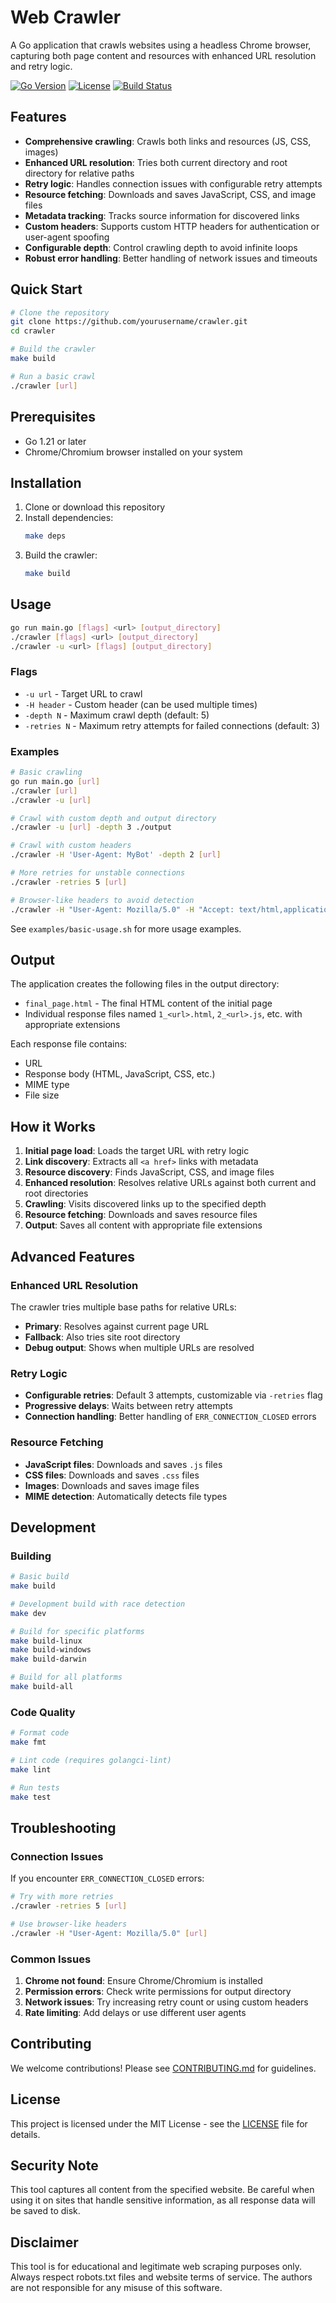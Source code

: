 # Web Crawler

A Go application that crawls websites using a headless Chrome browser, capturing both page content and resources with enhanced URL resolution and retry logic.

[![Go Version](https://img.shields.io/badge/Go-1.21+-blue.svg)](https://golang.org/)
[![License](https://img.shields.io/badge/License-MIT-green.svg)](LICENSE)
[![Build Status](https://img.shields.io/badge/Build-Passing-brightgreen.svg)]()

## Features

- **Comprehensive crawling**: Crawls both links and resources (JS, CSS, images)
- **Enhanced URL resolution**: Tries both current directory and root directory for relative paths
- **Retry logic**: Handles connection issues with configurable retry attempts
- **Resource fetching**: Downloads and saves JavaScript, CSS, and image files
- **Metadata tracking**: Tracks source information for discovered links
- **Custom headers**: Supports custom HTTP headers for authentication or user-agent spoofing
- **Configurable depth**: Control crawling depth to avoid infinite loops
- **Robust error handling**: Better handling of network issues and timeouts

## Quick Start

```bash
# Clone the repository
git clone https://github.com/yourusername/crawler.git
cd crawler

# Build the crawler
make build

# Run a basic crawl
./crawler [url]
```

## Prerequisites

- Go 1.21 or later
- Chrome/Chromium browser installed on your system

## Installation

1. Clone or download this repository
2. Install dependencies:
   ```bash
   make deps
   ```
3. Build the crawler:
   ```bash
   make build
   ```

## Usage

```bash
go run main.go [flags] <url> [output_directory]
./crawler [flags] <url> [output_directory]
./crawler -u <url> [flags] [output_directory]
```

### Flags

- `-u url` - Target URL to crawl
- `-H header` - Custom header (can be used multiple times)
- `-depth N` - Maximum crawl depth (default: 5)
- `-retries N` - Maximum retry attempts for failed connections (default: 3)

### Examples

```bash
# Basic crawling
go run main.go [url]
./crawler [url]
./crawler -u [url]

# Crawl with custom depth and output directory
./crawler -u [url] -depth 3 ./output

# Crawl with custom headers
./crawler -H 'User-Agent: MyBot' -depth 2 [url]

# More retries for unstable connections
./crawler -retries 5 [url]

# Browser-like headers to avoid detection
./crawler -H "User-Agent: Mozilla/5.0" -H "Accept: text/html,application/xhtml+xml" [url]
```

See `examples/basic-usage.sh` for more usage examples.

## Output

The application creates the following files in the output directory:

- `final_page.html` - The final HTML content of the initial page
- Individual response files named `1_<url>.html`, `2_<url>.js`, etc. with appropriate extensions

Each response file contains:
- URL
- Response body (HTML, JavaScript, CSS, etc.)
- MIME type
- File size

## How it Works

1. **Initial page load**: Loads the target URL with retry logic
2. **Link discovery**: Extracts all `<a href>` links with metadata
3. **Resource discovery**: Finds JavaScript, CSS, and image files
4. **Enhanced resolution**: Resolves relative URLs against both current and root directories
5. **Crawling**: Visits discovered links up to the specified depth
6. **Resource fetching**: Downloads and saves resource files
7. **Output**: Saves all content with appropriate file extensions

## Advanced Features

### Enhanced URL Resolution
The crawler tries multiple base paths for relative URLs:
- **Primary**: Resolves against current page URL
- **Fallback**: Also tries site root directory
- **Debug output**: Shows when multiple URLs are resolved

### Retry Logic
- **Configurable retries**: Default 3 attempts, customizable via `-retries` flag
- **Progressive delays**: Waits between retry attempts
- **Connection handling**: Better handling of `ERR_CONNECTION_CLOSED` errors

### Resource Fetching
- **JavaScript files**: Downloads and saves `.js` files
- **CSS files**: Downloads and saves `.css` files  
- **Images**: Downloads and saves image files
- **MIME detection**: Automatically detects file types

## Development

### Building

```bash
# Basic build
make build

# Development build with race detection
make dev

# Build for specific platforms
make build-linux
make build-windows
make build-darwin

# Build for all platforms
make build-all
```

### Code Quality

```bash
# Format code
make fmt

# Lint code (requires golangci-lint)
make lint

# Run tests
make test
```

## Troubleshooting

### Connection Issues
If you encounter `ERR_CONNECTION_CLOSED` errors:

```bash
# Try with more retries
./crawler -retries 5 [url]

# Use browser-like headers
./crawler -H "User-Agent: Mozilla/5.0" [url]
```

### Common Issues
1. **Chrome not found**: Ensure Chrome/Chromium is installed
2. **Permission errors**: Check write permissions for output directory
3. **Network issues**: Try increasing retry count or using custom headers
4. **Rate limiting**: Add delays or use different user agents

## Contributing

We welcome contributions! Please see [CONTRIBUTING.md](CONTRIBUTING.md) for guidelines.

## License

This project is licensed under the MIT License - see the [LICENSE](LICENSE) file for details.

## Security Note

This tool captures all content from the specified website. Be careful when using it on sites that handle sensitive information, as all response data will be saved to disk.

## Disclaimer

This tool is for educational and legitimate web scraping purposes only. Always respect robots.txt files and website terms of service. The authors are not responsible for any misuse of this software. 